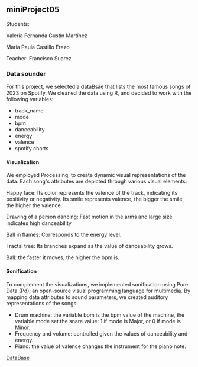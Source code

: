 ## miniProject05

Students:

Valeria Fernanda Gustín Martínez

Maria Paula Castillo Erazo

Teacher:
Francisco Suarez

### Data sounder
For this project, we selected a dataBsae that lists the most famous songs of 2023 on Spotify. We cleaned the data using R, and decided to work with the following variables:
- track_name
- mode
- bpm
- danceability
- energy
- valence
- spotify charts

#### Visualization
We employed Processing, to create dynamic visual representations of the data. Each song's attributes are depicted through various visual elements:

Happy face: Its color represents the valence of the track, indicating its positivity or negativity. Its smile represents valence, the bigger the smile, the higher the valence.

Drawing of a person dancing: Fast motion in the arms and large size indicates high danceability

Ball in flames: Corresponds to the energy level.

Fractal tree: Its branches expand as the value of danceability grows.

Ball: the faster it moves, the higher the bpm is.

#### Sonification
To complement the visualizations, we implemented sonification using Pure Data (Pd), an open-source visual programming language for multimedia. By mapping data attributes to sound parameters, we created auditory representations of the songs:

- Drum machine: the variable bpm is the bpm value of the machine, the variable mode set the snare value: 1 if mode is Major, or 0 if mode is Minor.
- Frequency and volume: controlled given the values of danceability and energy.
- Piano: the value of valence changes the instrument for the piano note.

[DataBase](https://www.kaggle.com/datasets/nelgiriyewithana/top-spotify-songs-2023)
